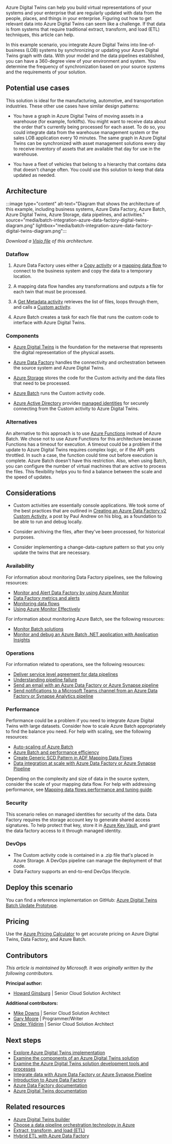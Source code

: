 Azure Digital Twins can help you build virtual representations of your systems and your enterprise that are regularly updated with data from the people, places, and things in your enterprise. Figuring out how to get relevant data into Azure Digital Twins can seem like a challenge. If that data is from systems that require traditional extract, transform, and load (ETL) techniques, this article can help.

In this example scenario, you integrate Azure Digital Twins into line-of-business (LOB) systems by synchronizing or updating your Azure Digital Twins graph with data. With your model and the data pipelines established, you can have a 360-degree view of your environment and system. You determine the frequency of synchronization based on your source systems and the requirements of your solution.

## Potential use cases

This solution is ideal for the manufacturing, automotive, and transportation industries. These other use cases have similar design patterns:

- You have a graph in Azure Digital Twins of moving assets in a warehouse (for example, forklifts). You might want to receive data about the order that's currently being processed for each asset. To do so, you could integrate data from the warehouse management system or the sales LOB application every 10 minutes. The same graph in Azure Digital Twins can be synchronized with asset management solutions every day to receive inventory of assets that are available that day for use in the warehouse.

- You have a fleet of vehicles that belong to a hierarchy that contains data that doesn't change often.  You could use this solution to keep that data updated as needed.

## Architecture

:::image type="content" alt-text="Diagram that shows the architecture of this example, including business systems, Azure Data Factory, Azure Batch, Azure Digital Twins, Azure Storage, data pipelines, and activities." source="media/batch-integration-azure-data-factory-digital-twins-diagram.png" lightbox="media/batch-integration-azure-data-factory-digital-twins-diagram.png":::

_Download a [Visio file](https://arch-center.azureedge.net/batch-integration-azure-data-factory-digital-twins-diagram.vsdx) of this architecture._

### Dataflow

1. Azure Data Factory uses either a [Copy activity](/azure/data-factory/copy-activity-overview) or a [mapping data flow](/azure/data-factory/concepts-data-flow-overview) to connect to the business system and copy the data to a temporary location.

2. A mapping data flow handles any transformations and outputs a file for each twin that must be processed.

3. A [Get Metadata activity](/azure/data-factory/control-flow-get-metadata-activity) retrieves the list of files, loops through them, and calls a [Custom activity](/azure/data-factory/transform-data-using-custom-activity).

4. Azure Batch creates a task for each file that runs the custom code to interface with Azure Digital Twins.

### Components

- [Azure Digital Twins](https://azure.microsoft.com/services/digital-twins) is the foundation for the metaverse that represents the digital representation of the physical assets.

- [Azure Data Factory](https://azure.microsoft.com/services/data-factory) handles the connectivity and orchestration between the source system and Azure Digital Twins.

- [Azure Storage](https://azure.microsoft.com/services/storage) stores the code for the Custom activity and the data files that need to be processed.

- [Azure Batch](https://azure.microsoft.com/services/batch) runs the Custom activity code.

- [Azure Active Directory](https://azure.microsoft.com/services/active-directory) provides [managed identities](/azure/active-directory/managed-identities-azure-resources/overview) for securely connecting from the Custom activity to Azure Digital Twins.

### Alternatives

An alternative to this approach is to use [Azure Functions](https://azure.microsoft.com/services/functions) instead of Azure Batch. We chose not to use Azure Functions for this architecture because Functions has a timeout for execution. A timeout could be a problem if the update to Azure Digital Twins requires complex logic, or if the API gets throttled. In such a case, the function could time out before execution is complete. Azure Batch doesn't have this restriction. Also, when using Batch, you can configure the number of virtual machines that are active to process the files. This flexibility helps you to find a balance between the scale and the speed of updates.

## Considerations

- Custom activities are essentially console applications.  We took some of the best practices that are outlined in [Creating an Azure Data Factory v2 Custom Activity](https://mrpaulandrew.com/2018/11/12/creating-an-azure-data-factory-v2-custom-activity), a post by Paul Andrew on his blog, as a foundation to be able to run and debug locally.

- Consider archiving the files, after they've been processed, for historical purposes.

- Consider implementing a change-data-capture pattern so that you only update the twins that are necessary.

### Availability

For information about monitoring Data Factory pipelines, see the following resources:
- [Monitor and Alert Data Factory by using Azure Monitor](/azure/data-factory/monitor-using-azure-monitor)
- [Data Factory metrics and alerts](/azure/data-factory/monitor-metrics-alerts)
- [Monitoring data flows](/azure/data-factory/concepts-data-flow-monitoring)
- [Using Azure Monitor Effectively](https://azurelib.com/how-to-monitor-azure-data-factory-effectively)

For information about monitoring Azure Batch, see the following resources:
- [Monitor Batch solutions](/azure/batch/monitoring-overview)
- [Monitor and debug an Azure Batch .NET application with Application Insights](/azure/batch/monitor-application-insights)

### Operations

For information related to operations, see the following resources:
- [Deliver service level agreement for data pipelines](/azure/data-factory/tutorial-operationalize-pipelines)
- [Understanding pipeline failure](/azure/data-factory/tutorial-pipeline-failure-error-handling)
- [Send an email with an Azure Data Factory or Azure Synapse pipeline](/azure/data-factory/how-to-send-email)
- [Send notifications to a Microsoft Teams channel from an Azure Data Factory or Synapse Analytics pipeline](/azure/data-factory/how-to-send-notifications-to-teams?tabs=data-factory)


### Performance

Performance could be a problem if you need to integrate Azure Digital Twins with large datasets. Consider how to scale Azure Batch appropriately to find the balance you need. For help with scaling, see the following resources:
- [Auto-scaling of Azure Batch](/azure/data-factory/transform-data-using-custom-activity#auto-scaling-of-azure-batch)
- [Azure Batch and performance efficiency](/azure/architecture/framework/services/compute/azure-batch/performance-efficiency)
- [Create Generic SCD Pattern in ADF Mapping Data Flows](https://techcommunity.microsoft.com/t5/azure-data-factory-blog/create-generic-scd-pattern-in-adf-mapping-data-flows/ba-p/918519)
- [Data integration at scale with Azure Data Factory or Azure Synapse Pipeline](/learn/paths/data-integration-scale-azure-data-factory)

Depending on the complexity and size of data in the source system, consider the scale of your mapping data flow. For help with addressing performance, see [Mapping data flows performance and tuning guide](/azure/data-factory/concepts-data-flow-performance).

### Security

This scenario relies on managed identities for security of the data.  Data Factory requires the storage account key to generate shared access signatures.  To help protect that key, store it in [Azure Key Vault](https://azure.microsoft.com/services/key-vault), and grant the data factory access to it through managed identity.

### DevOps

- The Custom activity code is contained in a .zip file that's placed in Azure Storage.  A DevOps pipeline can manage the deployment of that code.
- Data Factory supports an end-to-end DevOps lifecycle.

## Deploy this scenario

You can find a reference implementation on GitHub: [Azure Digital Twins Batch Update Prototype](https://github.com/Azure-Samples/azuredigitaltwins-batchupdate).

## Pricing

Use the [Azure Pricing Calculator](https://azure.microsoft.com/pricing/calculator) to get accurate pricing on Azure Digital Twins, Data Factory, and Azure Batch.

## Contributors

_This article is maintained by Microsoft. It was originally written by the following contributors._

**Principal author:** 

- [Howard Ginsburg](https://www.linkedin.com/in/howardginsburg) | Senior Cloud Solution Architect

**Additional contributors:**

- [Mike Downs](https://www.linkedin.com/in/mike-downs-4373a66) | Senior Cloud Solution Architect 
- [Gary Moore](https://www.linkedin.com/in/gwmoore) | Programmer/Writer
- [Onder Yildirim](https://www.linkedin.com/in/%C3%B6nder-yildirim-0044601) | Senior Cloud Solution Architect 

## Next steps

- [Explore Azure Digital Twins implementation](/learn/modules/explore-azure-digital-twins-implementation)
- [Examine the components of an Azure Digital Twins solution](/learn/modules/examine-components-azure-digital-twins-solution)
- [Examine the Azure Digital Twins solution development tools and processes](/learn/modules/examine-azure-digital-twins-solution-development-tools-processes)
- [Integrate data with Azure Data Factory or Azure Synapse Pipeline](/learn/modules/data-integration-azure-data-factory)
- [Introduction to Azure Data Factory](/learn/modules/intro-to-azure-data-factory)
- [Azure Data Factory documentation](/azure/data-factory)
- [Azure Digital Twins documentation](/azure/digital-twins)

## Related resources

- [Azure Digital Twins builder](/azure/architecture/solution-ideas/articles/azure-digital-twins-builder)
- [Choose a data pipeline orchestration technology in Azure](/azure/architecture/data-guide/technology-choices/pipeline-orchestration-data-movement)
- [Extract, transform, and load (ETL)](/azure/architecture/data-guide/relational-data/etl)
- [Hybrid ETL with Azure Data Factory](/azure/architecture/example-scenario/data/hybrid-etl-with-adf)
